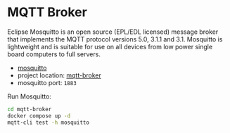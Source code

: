 # MQTT Broker

Eclipse Mosquitto is an open source (EPL/EDL licensed) message broker that implements the MQTT protocol versions 5.0,
3.1.1 and 3.1. Mosquitto is lightweight and is suitable for use on all devices from low power single board computers to
full servers.

- [mosquitto](https://mosquitto.org/)
- project location: [mqtt-broker](https://github.com/sauljabin/kafka-sandbox/tree/main/mqtt-broker)
- mosquitto port: `1883`

Run Mosquitto:

```bash
cd mqtt-broker
docker compose up -d
mqtt-cli test -h mosquitto
```